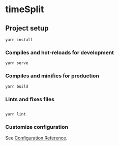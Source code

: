 # timeSplit
## Project setup
```
yarn install
```

### Compiles and hot-reloads for development
```
yarn serve
```

### Compiles and minifies for production
```
yarn build
```

### Lints and fixes files
```

yarn lint
```

### Customize configuration
See [Configuration Reference](https://cli.vuejs.org/config/).
